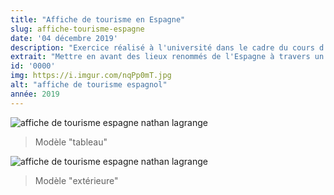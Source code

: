 ```yaml
---
title: "Affiche de tourisme en Espagne"
slug: affiche-tourisme-espagne
date: '04 décembre 2019'
description: "Exercice réalisé à l'université dans le cadre du cours d'espagnol en IUT MMI. Le but étant de mettre en avant plusieurs lieux renommés du pays à travers un support de commuication efficace avec Adobe Illustrator et Photoshop."
extrait: "Mettre en avant des lieux renommés de l'Espagne à travers un support de communication cohérent."
id: '0000'
img: https://i.imgur.com/nqPp0mT.jpg
alt: "affiche de tourisme espagnol"
année: 2019
---
```


![affiche de tourisme espagne nathan lagrange](https://i.imgur.com/4nKFbhb.jpg)
>Modèle "tableau"

![affiche de tourisme espagne nathan lagrange](https://i.imgur.com/CkgbFiN.jpg)
>Modèle "extérieure"